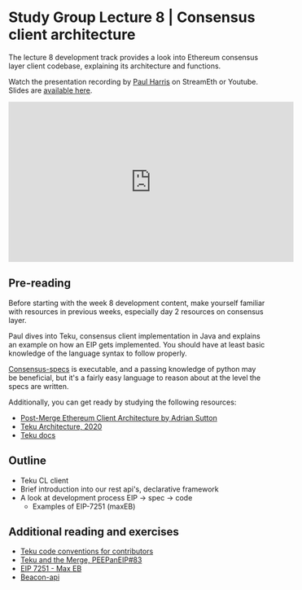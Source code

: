 # Study Group Lecture 8 | Consensus client architecture

The lecture 8 development track provides a look into Ethereum consensus layer client codebase, explaining its architecture and functions. 

Watch the presentation recording by [Paul Harris](https://twitter.com/rolfyone) on StreamEth or Youtube. Slides are [available here](https://github.com/eth-protocol-fellows/protocol-studies/blob/main/docs/eps/presentations/week8-dev.pdf). 

<iframe width="560" height="315" src="https://www.youtube.com/embed/cZ33bfGXzOc?si=qnZ8xJF74oRlkHqF" title="YouTube video player" frameborder="0" allow="accelerometer; autoplay; clipboard-write; encrypted-media; gyroscope; picture-in-picture; web-share" referrerpolicy="strict-origin-when-cross-origin" allowfullscreen></iframe>

## Pre-reading

Before starting with the week 8 development content, make yourself familiar with resources in previous weeks, especially day 2 resources on consensus layer. 

Paul dives into Teku, consensus client implementation in Java and explains an example on how an EIP gets implemented. You should have at least basic knowledge of the language syntax to follow properly. 

[Consensus-specs](https://github.com/ethereum/consensus-specs/) is executable, and a passing knowledge of python may be beneficial, but it's a fairly easy language to reason about at the level the specs are written.

Additionally, you can get ready by studying the following resources:

- [Post-Merge Ethereum Client Architecture by Adrian Sutton](https://www.youtube.com/watch?v=6d4pkhL37Ao)
- [Teku Architecture, 2020](https://www.youtube.com/watch?v=1PHZHpVPLk4)
- [Teku docs](https://docs.teku.consensys.io/)

## Outline

- Teku CL client
- Brief introduction into our rest api's, declarative framework
- A look at development process EIP -> spec -> code
    - Examples of EIP-7251 (maxEB)

## Additional reading and exercises 

- [Teku code conventions for contributors](https://wiki.hyperledger.org/display/BESU/Coding+Conventions) 
- [Teku and the Merge, PEEPanEIP#83](https://www.youtube.com/watch?v=YTWaZ-NBpbM)
- [EIP 7251 - Max EB](https://github.com/ethereum/consensus-specs/tree/dev/specs/_features/eip7251)
- [Beacon-api](https://github.com/ethereum/beacon-APIs)
